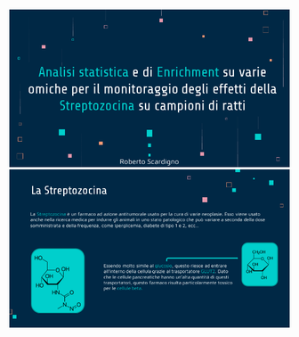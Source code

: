 <h3 align="center">
<img src="https://raw.githubusercontent.com/roberto722/Enrichement-and-Statistical-Analysis-on-R/main/SlideShow/Diapositiva1.PNG" />
<img src="https://raw.githubusercontent.com/roberto722/Enrichement-and-Statistical-Analysis-on-R/main/SlideShow/Diapositiva2.PNG" />
</h3>
